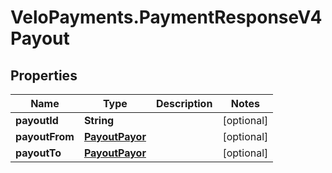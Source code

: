 # VeloPayments.PaymentResponseV4Payout

## Properties

Name | Type | Description | Notes
------------ | ------------- | ------------- | -------------
**payoutId** | **String** |  | [optional] 
**payoutFrom** | [**PayoutPayor**](PayoutPayor.md) |  | [optional] 
**payoutTo** | [**PayoutPayor**](PayoutPayor.md) |  | [optional] 



